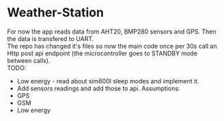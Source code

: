 ﻿# Weather-Station
For now the app reads data from AHT20, BMP280 sensors and GPS. Then the data is transfered to UART. <br>
The repo has changed it's files so now the main code once per 30s call an Http post api endpoint (the microcontroller goes to STANDBY mode between calls). <br>
TODO:
- Low energy - read about sim800l sleep modes and implement it.
- Add sensors readings and add those to api. 
Assumptions:
- GPS
- GSM
- Low energy
